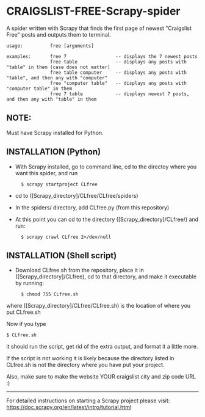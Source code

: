 # CRAIGSLIST-FREE-Scrapy-spider
A spider written with Scrapy that finds the first page of newest "Craigslist Free" posts and outputs them to terminal.

    usage:          free [arguments]
                
    examples:       free 7                  -- displays the 7 newest posts
                    free table              -- displays any posts with "table" in them (case does not matter)
                    free table computer     -- displays any posts with "table", and then any with "computer"
                    free "computer table"   -- displays any posts with "computer table" in them
                    free 7 table            -- displays newest 7 posts, and then any with "table" in them
                

NOTE:
-----
Must have Scrapy installed for Python.  

INSTALLATION (Python)
---------------------
* With Scrapy installed, go to command line, cd to the directoy where you want this spider, and run

        $ scrapy startproject CLfree

* cd to ([Scrapy_directory]/CLfree/CLfree/spiders)

* In the spiders/ directory, add CLfree.py (from this repository)

* At this point you can cd to the directory ([Scrapy_directory]/CLfree/) and run:

        $ scrapy crawl CLfree 2>/dev/null

INSTALLATION (Shell script)
---------------------------
* Download CLfree.sh from the repository, place it in ([Scrapy_directory]/CLfree), cd to that directory, and make it executable by running:

        $ chmod 755 CLfree.sh

where ([Scrapy_directory]/CLfree/CLfree.sh) is the location of where you put CLfree.sh

Now if you type

    $ CLfree.sh

it should run the script, get rid of the extra output, and format it a little more.

If the script is not working it is likely because the directory listed in CLfree.sh is not the directory where you have put your project.

Also, make sure to make the website YOUR craigslist city and zip code URL :)


_____________________________________________________________________
For detailed instructions on starting a Scrapy project please visit:
https://doc.scrapy.org/en/latest/intro/tutorial.html
